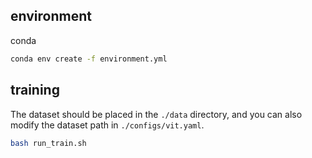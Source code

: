 ## environment

conda
```bash
conda env create -f environment.yml
```

## training
The dataset should be placed in the `./data` directory, and you can also modify the dataset path in `./configs/vit.yaml`.
```bash
bash run_train.sh
```